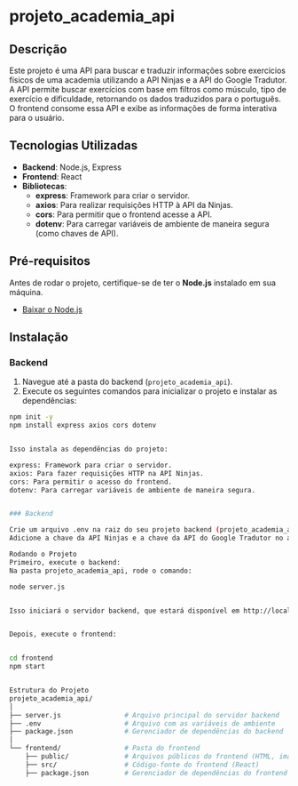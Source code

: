 # projeto_academia_api

## Descrição

Este projeto é uma API para buscar e traduzir informações sobre exercícios físicos de uma academia utilizando a API Ninjas e a API do Google Tradutor. A API permite buscar exercícios com base em filtros como músculo, tipo de exercício e dificuldade, retornando os dados traduzidos para o português. O frontend consome essa API e exibe as informações de forma interativa para o usuário.

## Tecnologias Utilizadas

- **Backend**: Node.js, Express
- **Frontend**: React
- **Bibliotecas**:
  - **express**: Framework para criar o servidor.
  - **axios**: Para realizar requisições HTTP à API da Ninjas.
  - **cors**: Para permitir que o frontend acesse a API.
  - **dotenv**: Para carregar variáveis de ambiente de maneira segura (como chaves de API).

## Pré-requisitos

Antes de rodar o projeto, certifique-se de ter o **Node.js** instalado em sua máquina.

- [Baixar o Node.js](https://nodejs.org/)

## Instalação

### Backend

1. Navegue até a pasta do backend (`projeto_academia_api`).
2. Execute os seguintes comandos para inicializar o projeto e instalar as dependências:

```bash
npm init -y
npm install express axios cors dotenv


Isso instala as dependências do projeto:

express: Framework para criar o servidor.
axios: Para fazer requisições HTTP na API Ninjas.
cors: Para permitir o acesso do frontend.
dotenv: Para carregar variáveis de ambiente de maneira segura.


### Backend

Crie um arquivo .env na raiz do seu projeto backend (projeto_academia_api).
Adicione a chave da API Ninjas e a chave da API do Google Tradutor no arquivo .env:

Rodando o Projeto
Primeiro, execute o backend:
Na pasta projeto_academia_api, rode o comando:

node server.js


Isso iniciará o servidor backend, que estará disponível em http://localhost:5000.


Depois, execute o frontend:


cd frontend
npm start


Estrutura do Projeto
projeto_academia_api/
│
├── server.js                # Arquivo principal do servidor backend
├── .env                     # Arquivo com as variáveis de ambiente
├── package.json             # Gerenciador de dependências do backend
│
└── frontend/                # Pasta do frontend
    ├── public/              # Arquivos públicos do frontend (HTML, imagens, etc.)
    ├── src/                 # Código-fonte do frontend (React)
    ├── package.json         # Gerenciador de dependências do frontend

